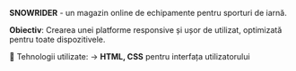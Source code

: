**SNOWRIDER** - un magazin online de echipamente pentru sporturi de iarnă.

**Obiectiv**: Crearea unei platforme responsive și ușor de utilizat, optimizată pentru toate dispozitivele.

📌 Tehnologii utilizate:
-> **HTML, CSS** pentru interfața utilizatorului
